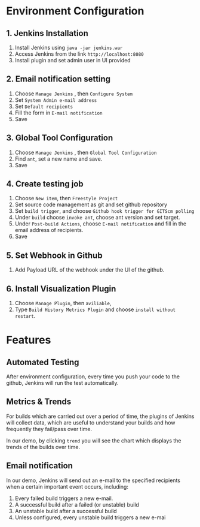 # Environment Configuration 

## 1. Jenkins Installation
1. Install Jenkins using `java -jar jenkins.war`
2. Access Jenkins from the link `http://localhost:8080`
3. Install plugin and set admin user in UI provided

## 2. Email notification setting
1. Choose `Manage Jenkins` , then `Configure System`
2. Set `System Admin e-mail address`
3. Set `Default recipients`
4. Fill the form in `E-mail notification`
5. Save

## 3. Global Tool Configuration
1. Choose `Manage Jenkins` , then `Global Tool Configuration`
2. Find `ant`, set a new name and save. 
3. Save

## 4. Create testing job
1. Choose `New item`, then `Freestyle Project`
2. Set source code management as git and set github repository
3. Set `build trigger`, and choose `Github hook trigger for GITScm polling`
4. Under `build` choose `invoke ant`, choose ant version and set target.
5. Under `Post-build Actions`, choose `E-mail notification` and fill in the email address of recipients.
6. Save

## 5. Set Webhook in Github
1. Add Payload URL of the webhook under the UI of the github.

## 6. Install Visualization Plugin
1. Choose `Manage Plugin`, then `aviliable`, 
2. Type `Build History Metrics Plugin` and choose `install without restart`.

# Features
## Automated Testing
After environment configuration, every time you push your code to the github, Jenkins will run the test automatically.

## Metrics & Trends
For builds which are carried out over a period of time, the plugins of Jenkins will collect data, which are useful to understand your builds and how frequently they fail/pass over time.

In our demo, by clicking `trend` you will see the chart which displays the trends of the builds over time.

## Email notification
In our demo, Jenkins will send out an e-mail to the specified recipients when a certain important event occurs, including:

1. Every failed build triggers a new e-mail.
2. A successful build after a failed (or unstable) build
3. An unstable build after a successful build
4. Unless configured, every unstable build triggers a new e-mai  

